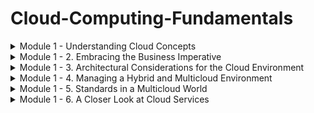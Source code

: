 # Cloud-Computing-Fundamentals


<details>
<summary> Module 1 - Understanding Cloud Concepts </summary>
<br>

**Understanding Cloud Concepts**

**What is the Cloud**
- is a global network of servers around the worls acting as one hard drive.
- Signing onto your gmail account, watching a show on Netflix or opening a file on Dropbox, you are using the cloud
- Before the cloud, you might have been backing up you photos or music on a CDROM or your PC's hard drive
- files are sent to servers and apple's data center around the world. you might lose your phone but that will be available

**Cloud Computing Characteristics**

**On-Demand Self-Service**
- Consumers can provision resources as needed and automatically. Cloud services consumers can provision services on an as-needed basis, without the need to work with the CSP (Cloud service provider) directly.
- The consumer can expand (or reduce) these services without the need for human assistance from the CSP.

**Broad Network Access**
- Services are available across the network from commonly available clients
- Client devices and traditional server deployments are able to access cloud-based resources across the network.
- The network might include the local on-premises network or the Internet, or both.

**Resource Pooling**
- The cloud service provider (CSP) pools resources in a multitenant model and adjusts resource allocation on an on-demand basis, and the specific distribution of hardware resources is abstracted from the consumer
- The CSP manages the resources and maximizes their use.


**Rapid Elasticity**
- Resources are provisioned and released to adjust for changes in demand and consumption
- This process may be automatic or manual
- Server resources in a traditional model are purchased as a capital expenditure, and whether or not those resources are efficiently utilized, their cost and capabilities are fixed.

**Measured Service**
- Metering of resources is monitored, controlled, and billable
- CSPs meter the utilization of their resources
- This metering permits more efficient and dynamic resource allocation
- It also permits the CSPs to bill consumers accurately for exactly the quantity of resources consumed


**Cloud Computing Ecosystem**
It’s important to understand that an ecosystem of participants defines the market. This ecosystem consists of three categories of players:

**Consumers of Services**
These are the everyday end-users (like yourself or your colleagues) that use cloud services in their day-to-day business activities

- **Microsoft OneDrive**: is a file hosting and synchronization service offered by Microsoft. It enables users to store and share files and access them from any device, including PCs, Macs, and mobile devices

- **Google Drive**: is a cloud storage and file backup service provided by Google. It offers free storage space for personal use and allows users to store files, collaborate on documents, and share files with others.

- **iCloud**: is a cloud storage and synchronization service provided by Apple. It allows users to store their photos, videos, documents, and other files and access them across Apple devices.


**Providers of Services**
These cloud providers offer a variety of functions ranging from infrastructure services to applications and tools.

- **Amazon Web Services (AWS)**: AWS is a comprehensive cloud computing platform provided by Amazon. It offers a wide array of services, including computing power, storage, databases, networking, analytics, machine learning, and more.

- **Microsoft Azure**: is a cloud computing platform offered by Microsoft. It provides a range of services for building, deploying, and managing applications and services through Microsoft-managed data centers.

- **Google Cloud Platform (GCP)**: is a suite of cloud computing services offered by Google. It provides infrastructure, storage, AI, machine learning, data analytics, and other services to help businesses scale and innovate.

- **IBM Cloud**: is a collection of cloud computing services provided by IBM. It offers infrastructure, platform, and software as a service (IaaS, PaaS, and SaaS) solutions, along with tools for data analytics, AI, and blockchain.

- **Oracle Cloud Infrastructure**: is an IaaS platform offered by Oracle. It provides a broad range of cloud services, including compute, storage, networking, database, and applications, with a focus on enterprise workloads.

- **Alibaba Cloud**: is the cloud computing arm of Alibaba Group, a Chinese multinational conglomerate. It offers a wide range of cloud services, including computing, storage, networking, database, AI, and security, with a strong presence in the Asia-Pacific region.


**Designer of Services**
These companies build applications and tools. Often services are intended to work within a specific cloud ecosystem or can augment a packaged cloud application.

- **Accenture**: is a global professional services company that offers cloud consulting and implementation services. They help businesses design and deploy cloud solutions, leveraging their expertise in cloud architecture, migration, and management.

- **Deloitte**: is a multinational professional services firm that provides cloud technology consulting and implementation services. They assist organizations in developing cloud strategies, designing architectures, and implementing cloud solutions across various industries

- **Capgemini**: is a global consulting and technology services company that offers cloud transformation services. They help businesses design and implement cloud architectures, optimize cloud environments, and enable digital transformation through cloud technologies.

- **IBM**: is a leading technology company that provides cloud consulting and design services. They assist organizations in designing hybrid cloud architectures, implementing cloud-based applications, and leveraging emerging technologies like AI and blockchain.

- **PricewaterhouseCoopers (PwC)**: is a multinational professional services firm that offers cloud technology consulting services. They help businesses design and implement cloud strategies, optimize cloud operations, and ensure compliance and security in cloud environments.

- **Cognizant**: is an IT services and consulting company that provides cloud technology services. They help organizations design and implement cloud-based solutions, migrate applications to the cloud, and optimize cloud infrastructure.

- **Wipro**: is a global IT consulting and services company that offers cloud consulting and implementation services. They assist businesses in designing cloud strategies, developing cloud-native applications, and ensuring seamless cloud integration.

- **Tata Consultancy Services (TCS)**: is an IT services and consulting company that provides cloud technology solutions. They assist organizations in cloud strategy development, cloud architecture design, and implementing cloud-based applications and services.

**Infosys**: is a global consulting and IT services company that offers cloud consulting and implementation services. They help businesses design and implement cloud solutions, migrate applications to the cloud, and optimize cloud infrastructure for improved performance.

**DXC Technology**: is an IT services company that provides cloud consulting and implementation services. They assist organizations in designing cloud architectures, migrating applications to the cloud, and managing cloud environments.



**Cloud Concepts**

**Cloud computing**
- is a method of providing shared computing resources, including applications, computing, storage, networking, development, and deployment platforms as well as business processes. Cloud computing makes computing resources easier to use by providing standardization and automation.


**Standardization**
- is the implementation of services using a consistent approach supported by a set of consistent interfaces. Likewise, the cloud generally requires that processes be implemented through the use of automation.


**Automation**
- is a process that’s triggered based on business rules, resource availability, and security demands. Automation is required to support a self-service provisioning model. To promote efficiency, automation can ensure that after a provisioned service is no longer needed, it is returned to the resource pool. This type of rules-based automation can help with capacity planning and overall workload management.


**Understanding Cloud Deployment Models**

**Cloud Components and Clients**
- There are three main components in a cloud services solution.
- The first component is the client platform from which the cloud services are being accessed
- The second is the data center where the cloud services are being hosted
- The final component is the network connection between those two points.

![image](https://github.com/Siba182/Cloud-Computing-/assets/60964130/d44bbb91-f152-4115-a07f-0e23a728ac7d)


**Types of Cloud Computing**

**Deployment Models**
**Public cloud**:
- A CSP owns the cloud deployment and allocates its resources to external, unaffiliated customers. Those customers share the public cloud’s resources without knowing precisely where their data is in relation to that of any other organization

**Private cloud**:  
- Services are provided to only a single organization.

**Hybrid cloud:** 
- There is a combination of two or more private, public, or community deployments where the two cloud environments work together to solve business problems
- The goal is to create a hybrid cloud environment that can combine services and data from a variety of cloud models to create a unified, automated, and well-managed computing environment



![image](https://github.com/Siba182/Cloud-Computing-/assets/60964130/3447afe8-e68a-49b4-9b14-8bd3356c9c1a)


**Multicloud**
- is when two or more public clouds are being used within an organization.
- Many businesses initially found that they had a multicloud environment because different development teams or business units were choosing to use varying public clouds


**Cloud Within a Cloud (Virtual Private Cloud)**
- the concept of cloud within a cloud means a public CSP hosts your organization’s cloud services in an isolated segment, separated from any resources shared with other companies


**Differences betweeb VPC and Private Cloud deployments**
- VPC–logical isolation of the cloud deployment that resides on a CSP's infrastructure (and is therefore scalable).

- Private cloud–physical isolation of the cloud deployment in a private data center, a community data center, or CSP's infrastructure. It is limited by the available hardware and therefore less scalable.


**Multitenancy**
- This is the concept behind public cloud deployments. Multiple consumers, known as tenants, share computing resources owned and managed by the CSP. This is the opposite idea from a VPC deployment. It is multitenancy that provides the cost benefits behind shared resource utilization.


**Multi-cloud**
- There are many multi-cloud variations, but some of the most common are combinations of cloud services spread among two or more public CSPs (such as AWS and Azure) as well as on a private cloud infrastructure. Multi-cloud deployments reduce reliance on a single vendor, provide greater service flexibility and choice, permit improved geographic control of data, and help manage disaster mitigation



**Cloud Computing Elements: Resource Pools/Cloud Models and Services**

Below  illustrates the related elements that come together to create clouds. On the bottom of the diagram is a set of resource pools that feed a set of cloud delivery services. On the top of the diagram are the common service elements needed to support these delivery models.

![image](https://github.com/Siba182/Cloud-Computing-/assets/60964130/cba6fc29-c509-490c-b9cf-38781fb4ade4)


**Cloud Delivery Models**

**Infrastructure as a Service**
- is the delivery of services, including an operating system, storage, networking, and various utility software elements, on a request basis
- The easiest way to think of IaaS is that it provides a virtual server that is equivalent to a physical server

- IaaS has both public and private versions.

- In the public IaaS, the public cloud provider creates the infrastructure and resources that consumer can use. The user simply needs a credit card to acquire these resources. When that user stops paying, the resource may disappear

- In a private IaaS service, it is usually the IT organization or an integrator who creates an infrastructure and resources that internal users and sometimes business partners can use on demand. Whereas criteria for a public cloud are based primarily on the ability to pay for a service, a private service applies company policy to a service request


**IaaS examples:**
- AWS EC2
- Microsoft Azure
- Rackspace
- Digital Ocean

Target audience: IT administrators


**Platform as a Service**
- is a mechanism for combining IaaS with an abstracted set of middleware services, software development, and deployment tools that allow the organization to have a consistent way to create and deploy applications on a cloud or on-premises environment

- The easiest way to think about PaaS is that it’s an IaaS, but the operating system and development tools are already in place. Because a PaaS environment is ready for development, productivity and time to value are greatly increased.


**PaaS examples:**
- Google App Engine
- Heroku
- AWS ElasticBeanstalk
- Salesforce

Target audience: Developers and DBAs


**Software as a Service**
- is a business application created and hosted by a provider in a multi-tenant model
- Customers typically pay for the SaaS service per user on a monthly or yearly contract model
- The SaaS application sits on top of both a Platform as a Service and foundational Infrastructure services.


**SaaS examples:**
- Microsoft Office 365
- Google Apps
- WebEx
- Dropbox
- Netflix

Target audience: End users


**The Computing Resources Life Cycle**
- A basic concept of both public and private cloud computing is that users only employ computing resources when needed and pay only for the resources they actually utilize during the time they use them.


**Understanding Self-Service Provisioning and Elasticity**
- Self-service provisioning is one of the most important capabilities of cloud computing.
-  With self-service, cloud consumers can use a website in the cloud to select and purchase cloud services, configure them, launch them into the cloud environment, and start using them within minutes or perhaps even seconds


**Establishing a Dynamic Life Cycle across Workloads and Data**
- A cloud isn’t a single unified environment; rather, it’s a combination of resources that may be spread across systems and geographies
- The cloud is a federated environment that brings together resources so that they can work together.
- To make this happen in an organized manner requires an organization of workloads. A workload is an independent service or collection of code that can be executed


**Management Services**
- Management services are mandatory for ensuring that the operation of your cloud workloads and resources meets constituent needs (whether they are customer, employee, or partner) needs
- This is the case regardless of the cloud deployment and delivery model


**The Changing Role of the Data Center**
- What happens to the data center when companies begin to implement hybrid clouds? First, the data center does not go away. After all, almost all medium-size and large companies run their own data center — which is how many companies operate their systems of record, including accounting systems, inventory records, and line of business applications, to name a few.


**Evolution of the Data Centre into a Private Cloud**
- IT organizations have discovered that it’s much more efficient and effective to create private cloud services for developers to create new applications and services.
- Therefore, companies are setting up a highly automated computing environment enabled with a self-service portal
- This portal is often designed with business process rules that dictate what services a developer or an authorized partner can use.


**Seeing how the Public Cloud Fits**
- Your company selected its cloud provider partly because they run worldwide cloud environments. The cloud provider makes it easy to replicate applications and data to different regions, so it was simple to set up the SaaS application


**Knowing When the Private Cloud Shines**
- An architected private cloud that maintains sensitive financial data is ideal for the financial services company
- The private cloud provides the scalability required for the quantity of data being managed, as well as meeting the legal obligations to store the regulated data in the country where the business is conducted.
</br>
</details>

<details>
<summary> Module 1 - 2. Embracing the Business Imperative
 </summary>
<br>

 **Understanding IT Transformation**
 - With the rise of commercial cloud computing vendors and services, the role of IT is changing dramatically
 - While the IT organization in the past had total control of computing resources, now IT is tasked with providing oversight, management, and vetting of options
 - IT now has to provide oversight and management of both cloud and on-premises computing services
 - This means that IT needs to provide a transition plan for applications that no longer have the modularity to support business requirements.

**Escaping the IT Legacy Trap**
- Ironically, legacy applications are often core to managing core business processes, such as payment services, customer information systems, and customer management. But the architectural foundation of these applications means that they’re unable to be easily updated as business processes change.

- Assuming that these applications can simply be lifted into a cloud platform is tempting. In reality, this approach is one of the most expensive and least productive ways of gaining productivity.

- First, not only does the application itself need to be moved, but also all the related dependent applications. In addition, these applications were not efficiently developed because of the technical constraints of an older computing model

**Preparing for the Cloud**
- The adoption of cloud as a strategy and plan calls for new practices, skills, and roles
- How do you go about modernizing existing applications?
- Are there Software as a Service (SaaS) applications that live in the cloud that are a better fit for the way business is being conducted today?
- If a SaaS application is the answer, you need to determine how and where it will be used. There may be a need for adding new business processes for that SaaS application.
- After all that preparation, cloud technologies are ready to be deployed, in either a private, hybrid, public, or multicloud context.



**Building for Innovation**
- As IT transforms itself to help guide the cloud strategy, the organization can become an agent of change.
- With the use of well-defined cloud services supported by standard Application Programming Interfaces (APIs), it is possible to more quickly establish new innovative applications and services to support partners and suppliers
-  With the use of either public or private cloud services, a business can pilot new services with selected partners and iterate based on feedback.


**The Business Imperatives**
- By establishing a well-defined cloud strategy that is a collaboration between key constituents across a business, you will be in a good position to get started
-  We can begin the process of streamlining the IT in an organization by modernizing critical business applications and moving key workloads to the cloud
-  You’ll be able to make well-informed decisions about which workloads should remain on-premises and which services should reside in the cloud. 


**Optimizing Your Existing Business**
- You want to be able to demonstrate that you can react to their needs for change without delay.
- Today’s customers expect your applications and services to be able to transform in near real-time.
-  If you can’t meet their expectations for rapid change, they’ll find providers that are more responsive to their needs


**Modern Development and Deployment Strategies**
- DevOps — a combination of modern application development and deployment techniques — is the requirement for building cloud-based innovation
-  With DevOps, developers employ an agile development approach that assumes an iterative development process
-  The focus of DevOps and agile development is to focus on customer needs and metrics that can predict success.
-   DevOps streamlines development and deployment processes so products can be deployed at any time, not just when a new “release” has been created

**Revisiting Your Business Model**
- One of the benefits of the cloud is that it makes it easier to adapt your business model or to experiment with new ideas that could transform your business.


**Transforming the Business Model**
- Smart businesses aren’t afraid to break their business model and experiment with new approaches to satisfying customers
-  In fact, the cloud is also the perfect place to experiment with new ideas
-  Offering compelling offerings that solve customer problems encourages them to buy once they get a taste of success
- Being able to leverage the cloud to both offer and manage customer interaction transforms your ability to move quickly to increase your business.  

</br>
</details>


<details>
<summary> Module 1 - 3. Architectural Considerations for the Cloud Environment
 </summary>
<br>

 **Rethinking the Type of Constituents Your Cloud Serves**
 Two constituents that are part of the cloud ecosystem determine how you view the cloud architecture:

 - **Cloud consumers:**  The individuals and groups within your business unit that use different types of cloud services to get a task accomplished. A cloud consumer could be a developer using computing services from a public cloud.

- **Direct customers:**  Users who often take advantage of services that your business has created within a cloud environment. End users of your service have no idea that you are using a public or private cloud. As far as the users are concerned, they are interacting directly with your services and value.

- **Cloud service provider:**  Commercial vendors or companies that create their own capabilities. Commercial vendors sell their services to cloud consumers. In contrast, a company might decide to become an internal cloud service provider to its own employees, partners, and customers — either as an internal service or as a profit center. These providers also create applications or services for these environments.


**Planning for Deployment**
-  from an architectural perspective, it is important to look at the relationship among the services that are used together
-  One of the best practices needed is to be able to keep track of what task a specific service executes, the rules for how it can be used, as well as definitions and dependencies

hybrid models have four primary architectural considerations:

**1. Latency and Performance**
- Latency, or slow response or performance, is a constant concern for customers
- For example, say that a critical issue for your business is the speed at which customers’ orders are confirmed. If you do not handle this issue efficiently, customers won’t be happy and may move to another supplier
- In a service-based approach to computing, you can tightly couple a set of services that must execute with low latency

**2. Security: Planning in Context**
- When planning your hybrid environment, at the outset, you need to think about the security requirements for customers. 


**3. Governance: Getting the right balance**
- Like security, governance requirements will determine how you plan and architect your hybrid cloud environment
- These types of governance requirements demand that IT organizations plan their platform with this in mind.
- This means including process management services that determine where data must be stored 


**4. Reliability in the Context of Change**
- Within an architectural framework, determining business, performance, and customer goals is important, and to do so, you must consider all aspects of computing.
- You need to consider the issue of latency of overall performance and latency of managing data.

- If applications and services being offered to customers are based on a tightly coupled set of services with many dependencies, a public cloud service will cause serious problems with performance

- However, if the organization is creating and leveraging a platform of well-defined and loosely coupled services that are designed to be easily linked together at run time, a public cloud service is ideal

**Setting the Right Policies and Business Rules**
- Companies generally think about policy and business rules from an overall governance perspective

- On the contrary, making policies and rules operational in a hybrid cloud environment means that these dictates must be integrated from an architectural perspective.

- Building a policy or rule into the actual application may be straightforward in an on-premises environment. In a hybrid environment, however, you must make sure those policy requirements can be applied across components.


**Navigating the Choices in a Hybrid World**
- The great thing about a hybrid cloud is that the environment allows you to select the right service for the right tas

- Think about the collection of requirements from a business perspective and match that perspective to an architectural approach

- In general, you want the platforms you select to be appropriate for the service level requirements of the business

- In the end, you want to end up with a highly optimized environment that matches the needs of the customers that you need to support.


**Optimizing for Workloads**
- Being able to optimize workloads across environments is one of the fundamental architectural principles of hybrid cloud computing

- Unless workload optimization and balancing are one of the starting points, satisfying customer requirements will be difficul


**Supporting a Dynamic Life Cycle**
- The life cycle of cloud computing is different in many ways from the life cycle of a traditional computing environment

- The architecture of the cloud environment is predicated on the ability to abstract the details away from users based on a services-oriented architecture

As you start thinking about supporting a dynamic life cycle to support a hybrid cloud environment, consider the following:

- Think about an overall services-based model that breaks down traditional disconnected silos of applications, processes, and services.

- Think about creating an environment with fewer dependencies so that when you add new cloud services, you will have the flexibility to advance as the industry advances

- Think about the performance requirements that will give your customers excellent experiences.

- Think about creating a predictable, safe, and well-governed environment that will support business operations in the long run 
</br>
</details>


<details>
<summary> Module 1 - 4. Managing a Hybrid and Multicloud Environment
 </summary>
<br>

**Managing SaaS Applications**
- Increasingly businesses are turning to SaaS applications that are owned and operated by third-party vendors

- However, businesses are beginning to bring some level of control to the use of SaaS applications. IT management must contend with several key problems in managing SaaS applications.


**Optimizing SaaS Management**
- Once a business has set the ground rules for using SaaS within the organization and educated users on the best practices of using public SaaS applications, it can take additional steps to improve costs, productivity, and security

- Security should examine actual use to understand whether any practices are risking loss of the business’s intellectual property (IP), opening up connections that hackers can exploit or where other insecure activities can occur.


**A SaaS Cautionary Tale**


**Managing External Cloud Resources**
- Businesses use many types of external or public cloud resources that require management. Resources may be virtual machines that developers use, storage for backups or disaster recovery

- Cloud resources are the building blocks used to create applications. These infrastructure services are designed as a layer below SaaS applications and therefore are the responsibility of software developers.

**Visibility and Control of External Resources**
- To be successful, you need to have the ability to apply controls so that you can gain visibility into the cloud applications and services.

- The biggest management challenges of external cloud resources are identifying the most appropriate services to use, verifying their characteristics (performance, security, cost, and so on), and making sure that these services are used exclusively

- The rationale for using these resources to the exclusion of other resources is that after a service has been selected, investments in training, testing, and building infrastructure software will occur to make the service work effectively. 


**The Importance of Self-Service**
- Cloud providers make it as easy as possible for consumers to find and use their services. At the low pay-as-you-go prices of most cloud resources, it is a very compelling bargain. However, the company should limit employee choices of computing resources to approved resources.


**Service Level Agreements (SLAs)**
- Every cloud resource comes with a contractual agreement, known as a service level agreement (SLA), that outlines what the provider is delivering, along with the customer’s responsibilities

- The agreement should outline characteristics like availability, accuracy, response time, throughput, and security.

- These important traits are critical for selecting resources that will meet the performance requirements of the services or applications that will use them.



**Addressing Poor Cloud and Computing Behaviors**
- Cloud providers routinely seek to make their computing environments secure and robust, but users of those environments can still engage in risky behaviors.

- We’ve all heard about people choosing passwords that are easy to guess, possibly leading to unauthorized theft of information or damage to software and systems. That is just one example of a dangerous behavior that companies work hard to prevent.

- One more example of a security risk that is particularly relevant to today’s employees is the use of social media

- However, a new generation has grown up with social media and uses it to share information, answer questions, and generally extend the user’s community outside the company’s boundaries.



**Managing Internal Cloud Resources**
- Because the business is serving cloud resources to its own employees and perhaps its business partners, it is not a public cloud provider but will deliver cloud resources via private or hybrid clouds

- If it is using a hybrid cloud, the business may well pass public cloud resources to its internal customers, making the business both a public cloud consumer as well as a private cloud provider.

- Regardless of the scope of offerings, issues like self-service, SLAs, and approved resources are just as critical, if not more so, to consumers of private and hybrid clouds.


**Managing a hybrid cloud environment**
- The combination of these resources (private and public clouds) provides the benefits of scalability, flexibility, and performance to their internal computing consumers. 


**Understanding the Role of Internal SLAs**
- When a company is a private or hybrid cloud provider to its internal consumers, the company should define SLAs for the resources and services provided

- Doing so will formalize the operational requirements for those services and increase the chances that consumers will be pleased with the internal services.

- SLAs provide objective targets for performance and other operational characteristics, such as mean time between failures, and therefore are important for determining whether performance problems with applications are due to problems with the application or problems with the resources and services that the application uses

- In the public cloud, management of resources and services is the responsibility of the public cloud vendor or the third party who provides the software

- In the private cloud environment, it is usually the responsibility of IT operations to monitor the software for deviations from SLA commitments.


**Managing Internal Services**
- As more businesses rely on cloud computing, they are creating internal services that are delivered to consumers within a company via a private or public cloud or a hybrid of both

- But regardless of where applications are served from, internal consumers of cloud services expect professional applications to be operating with reliability and security and be backed by professional support

- Support for internal applications may come from IT or from a call center — both managed within the company providing the private or hybrid cloud


**Supporting Cloud Customers**
- When customers run into problems with an application, they expect quick help. For third-party applications, comprehensive support will usually come from those third parties although internal support should be aware of the common issues consumers may encounter.

-  But if applications are developed or maintained in-house by internal development teams or by IT acting as a development organization, then development has a role to play with support.

-  For their part, support organizations pride and measure themselves on delivering quality and timely support. In fact, support organizations increasingly see a reduction of support calls as a goal


**Monitoring Resources Imported From the Public Cloud**
To verify that those resources are operating with sufficient performance and meeting SLAs, you have a few choices:

- Set up test software in the public cloud to sample the performance of the resources. On the positive side, by testing the resource outside of your computing stack, you will avoid affecting your application’s performance. On the negative side, you may be testing resources that are so independent of your application that the testing results are not applicable to your application’s performance.

- Set up that same test software in the hybrid cloud. The results are more likely to be consistent with what your application is experiencing, but the downside is that the testing will have a greater impact on the performance of your infrastructure because that is where the testing is operating.

- Look to see whether the resources you are testing have a dashboard or other operational information available to you. If so, it may provide the performance information you are looking for.

- Instrument the application running in the hybrid environment to log the actual performance of the resources as delivered to the application. If done carefully, it will have little impact on the application’s performance. This approach, which is perhaps the best solution, is desirable as it will be the most accurate way to monitor the resources’ behavior, and the results can be integrated with all the other issues being monitored by the application.


**Monitoring the Cloud Infrastructure**
- Public cloud vendors provide information about the operational status of major subsystems and services within their cloud environments.

- The same type of information should be maintained for private and hybrid clouds.

- Although this information is usually high level, ensuring that basic services are working properly should be the first thing that support people look to verify.


**Monitoring Applications and Services**
- User experience experts can look at how users work with the application to see problems in the user interface, opportunities for streamlining the user’s experience, and bugs in the application

-  Product managers use the information to verify that features are being used as intended and to explore how new features can improve the application.

-  Applications routinely generate logs, or records of exactly what the application has done. Developers examine logs after applications crash to help figure out why the crash occurred.

-  Applications can also be instrumented to provide other useful information to the business, including Key Performance Indicators (KPIs) that, when designed properly, can disclose whether applications are meeting the goals they were designed to achieve.


**Constructing Dashboards**
- A wealth of data and information comes from a busy cloud environment, and many employees can use that information to solve their daily challenges

Harnessing this information into a form that is useful requires at least two parts:
- Analysis software that processes and reduces the data to a manageable form.
- A visualization technique that makes the information easy for people to recognize.


- Dashboards are often the best tool for presenting operational information to various audiences. With flexibility in how dashboards are constructed, different views with different focuses can be designed for different audiences.



**Managing External Services**
- One characteristic of a hybrid cloud environment is that an organization will have a variety of services that need to be managed.

- To be successful, visibility and control over external and internal resources is critical.


**DevOps and Deployment to Public Clouds**
- DevOps combines Development with Operations and enables continuous development and deployment of software.

-  DevOps streamlines the management of application and service life cycles by eliminating handoffs between development and operations and makes the software more robust because developers are now paying more attention to operational issues


**External System Monitoring**
- With applications and services used by customers in other companies, it is even more important that system monitoring gathers application and service usage than it was within a single company

**Application and Service Life Cycles**
Consider these issues for making applications and services fit the “always on and always available” expectations of the public cloud


- DevOps’s goal for continuous development and deployment is to release new features as soon as they are ready. But while it was once okay to take the application down while it was being upgraded, it is not acceptable in the cloud. Applications and services must be able to be upgraded without disturbing customers who are using the application

- Application and server failures are always bad, but they are probably worse in the cloud (if only because there may be many more users). Designing in failover capabilities so that a failure causes only a momentary pause is much more desirable than having the application be completely unavailable, or perhaps worse, cause user data loss.



**The Future of Multicloud Management**
Many different services and deployment models are emerging as part of the hybrid cloud fabric.

You should begin asking some key questions:

- What are all the services being used, and which ones do you anticipate adding?
- Why is a service being used? Does it fulfil the business requirement?
- Do the services provide the level of security and governance demanded by management?
- Is the data that the application generates stored in the appropriate geography?
- Is the latency of the overall environment acceptable to all service consumers?

</br>
</details>

<details>
<summary> Module 1 - 5. Standards in a Multicloud World 
 </summary>
<br>
 
**What are Standards?**
- Standards are established common and repeatable practices that have been agreed to by a business or group

-  An open standard is one that is publicly and freely available, one that has been developed in a public context where anyone who is affected by the standard can contribute

**Evolution of Standards**
- **Multinational bodies:**  Treaties or other similar international legal agreements typically govern these bodies. These groups generally have long procedures and red tape before an agreement is reached. Members may be diplomats instead of technical experts. The International Organization for Standards (ISO) is one such group and is comprised of representatives from countries all over the world.

- **Industry consortiums:**  A consortium is typically an organized group dedicated to developing standards for a specific industry requirement. Even though the members may be competitors, they know that coming together will help everyone. These groups are often more streamlined and agile than international bodies and often directly engage technical experts in the process

- **An ad hoc group:**  Ad hoc groups are self-organized and governed. These groups are often built around open-source initiatives. They can be a loose body that discusses their matters through an Internet message board, or they may be more formally organized. These groups have even fewer processes than industry consortiums and are therefore able to quickly adapt and change as technology moves

- **De facto standards:**  A de facto standard emerges when an approach or product is used so extensively used that it becomes a standard. The important distinction is that a de facto standard is not created by a specific body or organization, but instead develops through practice. Often, de facto standards emerge when industry best practices converge.


standards can be categorized based on their level of maturity:
- None
- Under development
- Approved
- A reference
- Market accepted (in widespread use)
- Retired


**Categories of Cloud-Related Standards**
- SDOS vs SSOS
- Interoperability
- Portability
- Security
- Organizations Building Momentum Around Standards
- Distributed Management Task Force (DMTF)
- National Institute of Standards and Technology (NIST)
- Cloud Standards Customer Council (CSCC)
- Open Commons Consortium (OCC)
- The Open Group
- Storage Networking Industry Association (SNIA)
- Vertical Groups


**The Impact of Standards on the Multicloud**
- In a multicloud world, many interfaces are between those that exist at your cloud provider and your applications, data, servers, and so on.
- This state of affairs means that security is a risk in many places.

Standards let you do the following:
- In a multicloud world, where you may have part of the resources associated with an application on your own premises and part with a cloud provider, this capability is important because it enables your organization to be more flexible about where your resources may be located.

- Prevent vendor lock-in. Lock-in occurs when you are so entrenched with a particular provider and its interfaces that moving to another provider is too costly. Removing barriers to lock-in increases your choices.

- Integrate applications more easily between your on-premises data center and private and public cloud environments. Face it; integrating your assets across multiple environments can be time-consuming and costly if every cloud provider has a proprietary model. Standards help to make integration easier and eliminate many common barriers.

</br>
</details>

<details>
<summary> Module 1 - 6. A Closer Look at Cloud Services 
 </summary>
<br>

**The Importance of Modularity**
- Each service can be developed and deployed by small independent teams. This flexibility provides greater benefits in terms of performance, cost and scalability.

- This approach of building services, packaging them together, and managing them consistently and predictably, demands a new approach to software development and deployment.

- Application containerization has brought about new management frameworks that simplify and streamline service and other workloads.


**Discovering Why Services Matter in the Cloud**
-  In the early days of software development, subroutine libraries provided a shortcut for developers to execute a task quickly.

-  Today services have been reimagined so that they are the actual building blocks of reusable services.

- In many instances, today’s development teams are assembling applications from prebuilt services rather than coding applications from scratch. 


**Explaining Microservices**
- Microservices is a process of developing applications that consist of code that is independent of each other and of the underlying developing platformy

- These services are defined in a catalogue so that developers can more easily locate the right service and understand the governance rules for usage.

- Cloud native applications are built as a collection of multiple, independent microservices

Why are microservices so important for a true cloud environment? Consider these four key benefits:


- Application development is simplified because each microservice is built to serve a specific and limited purpose. Small development teams can focus on writing code for narrowly defined and more easily understood functions.
  
- Code changes will be smaller and less complex than with a complex integrated application, making it easier and faster to make changes, whether to fix a problem or to upgrade a service with new requirements.
  
- Scalability — both up and down — makes it simpler to deploy an additional instance of a service or change that service as needs evolve.
  
- Microservices are fully tested and validated. When new applications leverage existing microservices, developers can assume the integrity of the new application without the need for continual testing.


**The Imperative to Manage Microservices**
- Microservices are designed to be packaged within containers.
- Containers provide a technique for packaging applications so that they are abstracted from their runtime environments
- Containers are then managed through orchestration services. These orchestration services are needed to manage both process and logic as well as data services.


**Containers**
- Docker, CRI-O, Containerd, and frakti are four of the most common container run times.
- You can think of a container as packaged up software code along with all of its dependencies so that it can run consistently across clouds and on premises

- This packaging up of code is often call encapsulation. Encapsulating code is significant for developers because they do not have to develop code based on each individual environment. 


**Containers Bring Virtualization Abstraction to the Next Level**
-
</br>
</details>






